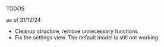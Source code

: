 TODOS


as of 31/12/24
- Cleanup structure, remove unnecessary functions
- Fix the settings view. The default model is still not working
